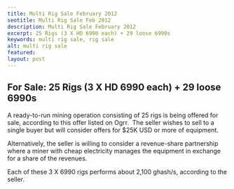 ```yaml
---
title: Multi Rig Sale February 2012
seotitle: Multi Rig Sale Feb 2012
description: Multi Rig Sale February 2012
excerpt: 25 Rigs (3 X HD 6990 each) + 29 loose 6990s
keywords: multi rig sale, rig sale
alt: multi rig sale
featured: 
layout: post
---
```


<h2>For Sale: 25 Rigs (3 X HD 6990 each) + 29 loose 6990s</h2>

<p>A ready-to-run mining operation consisting of 25 rigs is being offered for sale, according to this offer listed on Ogrr.  The seller wishes to sell to a single buyer but will consider offers for $25K USD or more of equipment.<p>

<p>Alternatively, the seller is willing to consider a revenue-share partnership where a miner with cheap electricity manages the equipment in exchange for a share of the revenues.<p>

<p>Each of these 3 X 6990 rigs performs about 2,100 ghash/s, according to the seller.<p>

